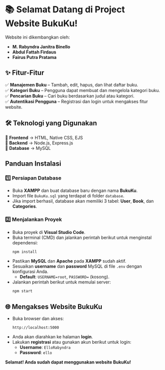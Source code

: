 # 📚 Selamat Datang di Project Website BukuKu!

Website ini dikembangkan oleh:
- **M. Rabyndra Janitra Binello**
- **Abdul Fattah Firdaus**
- **Fairus Putra Pratama**

## ✨ Fitur-Fitur  
✅ **Manajemen Buku** – Tambah, edit, hapus, dan lihat daftar buku.  
✅ **Kategori Buku** – Pengguna dapat membuat dan mengelola kategori buku.  
✅ **Pencarian Buku** – Cari buku berdasarkan judul atau kategori.  
✅ **Autentikasi Pengguna** – Registrasi dan login untuk mengakses fitur website.  


## 🛠️ Teknologi yang Digunakan  
🔹 **Frontend** → HTML, Native CSS, EJS  
🔹 **Backend** → Node.js, Express.js  
🔹 **Database** → MySQL  

##  Panduan Instalasi

### 1️⃣ Persiapan Database
- Buka **XAMPP** dan buat database baru dengan nama **BukuKu**.
- Import file `BukuKu.sql` yang terdapat di folder `database`.
- Jika import berhasil, database akan memiliki 3 tabel: **User**, **Book**, dan **Categories**.

### 2️⃣ Menjalankan Proyek
- Buka proyek di **Visual Studio Code**.
- Buka terminal (CMD) dan jalankan perintah berikut untuk menginstal dependensi:
  ```bash
  npm install
  ```
- Pastikan **MySQL** dan **Apache** pada **XAMPP** sudah aktif.
- Sesuaikan **username** dan **password** MySQL di file `.env` dengan konfigurasi Anda.
  - **Default**: `USERNAME=root`, `PASSWORD=` (kosong).
- Jalankan perintah berikut untuk memulai server:
  ```bash
  npm start
  ```

## 🌐 Mengakses Website BukuKu
- Buka browser dan akses:
  ```
  http://localhost:5000
  ```
- Anda akan diarahkan ke halaman **login**.
- Lakukan **registrasi** atau gunakan akun berikut untuk login:
  - **Username**: `ElloRabyndra`
  - **Password**: `ello`

**Selamat! Anda sudah dapat menggunakan website BukuKu!**


